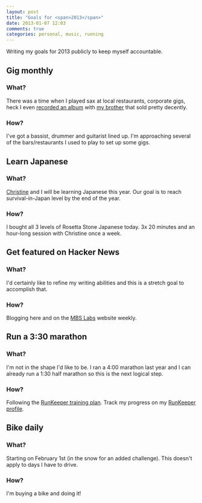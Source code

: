 ```yaml
---
layout: post
title: "Goals for <span>2013</span>"
date: 2013-01-07 12:03
comments: true
categories: personal, music, running
---
```

Writing my goals for 2013 publicly to keep myself accountable.

## Gig monthly
### What?
There was a time when I played sax at local restaurants, corporate gigs, heck I even [recorded an album](http://mgn.tc/psgroove) with [my brother](http://patricksimard.com) that sold pretty decently.

### How?
I've got a bassist, drummer and guitarist lined up. I'm approaching several of the bars/restaurants I used to play to set up some gigs.

## Learn Japanese
### What?
[Christine](http://twitter.com/c_contant) and I will be learning Japanese this year. Our goal is to reach survival-in-Japan level by the end of the year.

### How?
I bought all 3 levels of Rosetta Stone Japanese today. 3x 20 minutes and an hour-long session with Christine once a week.

## Get featured on Hacker News
### What?
I'd certainly like to refine my writing abilities and this is a stretch goal to accomplish that.

### How?
Blogging here and on the [MBS Labs](http://magneticbear.com/labs) website weekly.

## Run a 3:30 marathon
### What?
I'm not in the shape I'd like to be. I ran a 4:00 marathon last year and I can already run a 1:30 half marathon so this is the next logical step.

### How?
Following the [RunKeeper training plan](http://runkeeper.com/fitness-class/running-marathon/12). Track my progress on my [RunKeeper profile](http://runkeeper.com/user/jpsim/profile).

## Bike daily
### What?
Starting on February 1st (in the snow for an added challenge). This doesn't apply to days I have to drive.

### How?
I'm buying a bike and doing it!